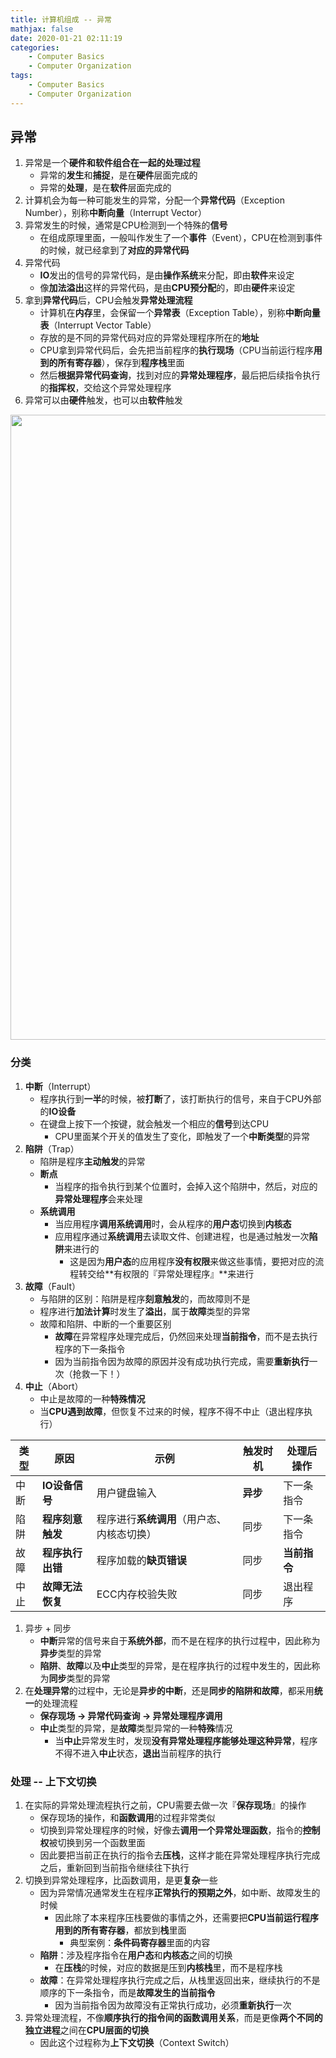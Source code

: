 ```yaml
---
title: 计算机组成 -- 异常
mathjax: false
date: 2020-01-21 02:11:19
categories:
    - Computer Basics
    - Computer Organization
tags:
    - Computer Basics
    - Computer Organization
---
```


## 异常
1. 异常是一个**硬件和软件组合在一起的处理过程**
   - 异常的**发生**和**捕捉**，是在**硬件**层面完成的
   - 异常的**处理**，是在**软件**层面完成的
2. 计算机会为每一种可能发生的异常，分配一个**异常代码**（Exception Number），别称**中断向量**（Interrupt Vector）
3. 异常发生的时候，通常是CPU检测到一个特殊的**信号**
   - 在组成原理里面，一般叫作发生了一个**事件**（Event），CPU在检测到事件的时候，就已经拿到了**对应的异常代码**
4. 异常代码
   - **IO**发出的信号的异常代码，是由**操作系统**来分配，即由**软件**来设定
   - 像**加法溢出**这样的异常代码，是由**CPU预分配**的，即由**硬件**来设定
5. 拿到**异常代码**后，CPU会触发**异常处理流程**
   - 计算机在**内存**里，会保留一个**异常表**（Exception Table），别称**中断向量表**（Interrupt Vector Table）
   - 存放的是不同的异常代码对应的异常处理程序所在的**地址**
   - CPU拿到异常代码后，会先把当前程序的**执行现场**（CPU当前运行程序**用到的所有寄存器**），保存到**程序栈**里面
   - 然后**根据异常代码查询**，找到对应的**异常处理程序**，最后把后续指令执行的**指挥权**，交给这个异常处理程序
6. 异常可以由**硬件**触发，也可以由**软件**触发

<!-- more -->

<img src="https://computer-composition-1253868755.cos.ap-guangzhou.myqcloud.com/computer-organization-exception.jpg" width=1000/>

### 分类
1. **中断**（Interrupt）
   - 程序执行到**一半**的时候，被**打断**了，该打断执行的信号，来自于CPU外部的**IO设备**
   - 在键盘上按下一个按键，就会触发一个相应的**信号**到达CPU
     - CPU里面某个开关的值发生了变化，即触发了一个**中断类型**的异常
2. **陷阱**（Trap）
   - 陷阱是程序**主动触发**的异常
   - **断点**
     - 当程序的指令执行到某个位置时，会掉入这个陷阱中，然后，对应的**异常处理程序**会来处理
   - **系统调用**
     - 当应用程序**调用系统调用**时，会从程序的**用户态**切换到**内核态**
     - 应用程序通过**系统调用**去读取文件、创建进程，也是通过触发一次**陷阱**来进行的
       - 这是因为**用户态**的应用程序**没有权限**来做这些事情，要把对应的流程转交给**有权限的『异常处理程序』**来进行
3. **故障**（Fault）
   - 与陷阱的区别：陷阱是程序**刻意触发**的，而故障则不是
   - 程序进行**加法计算**时发生了**溢出**，属于**故障**类型的异常
   - 故障和陷阱、中断的一个重要区别
     - **故障**在异常程序处理完成后，仍然回来处理**当前指令**，而不是去执行程序的下一条指令
     - 因为当前指令因为故障的原因并没有成功执行完成，需要**重新执行**一次（抢救一下！）
4. **中止**（Abort）
   - 中止是故障的一种**特殊情况**
   - 当**CPU遇到故障**，但恢复不过来的时候，程序不得不中止（退出程序执行）

| 类型 | 原因 | 示例 | 触发时机 | 处理后操作 |
| --- | --- | --- | --- | --- |
| 中断 | **IO设备信号** | 用户键盘输入 | **异步** | 下一条指令 |
| 陷阱 | **程序刻意触发** | 程序进行**系统调用**（用户态、内核态切换） | 同步 | 下一条指令 |
| 故障 | **程序执行出错** | 程序加载的**缺页错误** | 同步 | **当前指令** |
| 中止 | **故障无法恢复** | ECC内存校验失败 | 同步 | 退出程序 |

1. 异步 + 同步
   - **中断**异常的信号来自于**系统外部**，而不是在程序的执行过程中，因此称为**异步**类型的异常
   - **陷阱**、**故障**以及**中止**类型的异常，是在程序执行的过程中发生的，因此称为**同步**类型的异常
2. 在**处理异常**的过程中，无论是**异步的中断**，还是**同步的陷阱和故障**，都采用**统一**的处理流程
   - **保存现场 -> 异常代码查询 -> 异常处理程序调用**
   - **中止**类型的异常，是**故障**类型异常的一种**特殊**情况
     - 当**中止**异常发生时，发现**没有异常处理程序能够处理这种异常**，程序不得不进入**中止**状态，**退出**当前程序的执行

### 处理 -- 上下文切换
1. 在实际的异常处理流程执行之前，CPU需要去做一次『**保存现场**』的操作
   - 保存现场的操作，和**函数调用**的过程非常类似
   - 切换到异常处理程序的时候，好像去**调用一个异常处理函数**，指令的**控制权**被切换到另一个函数里面
   - 因此要把当前正在执行的指令去**压栈**，这样才能在异常处理程序执行完成之后，重新回到当前指令继续往下执行
2. 切换到异常处理程序，比函数调用，是更**复杂**一些
   - 因为异常情况通常发生在程序**正常执行的预期之外**，如中断、故障发生的时候
     - 因此除了本来程序压栈要做的事情之外，还需要把**CPU当前运行程序用到的所有寄存器**，都放到**栈**里面
       - 典型案例：**条件码寄存器**里面的内容
   - **陷阱**：涉及程序指令在**用户态**和**内核态**之间的切换
     - 在**压栈**的时候，对应的数据是压到**内核栈**里，而不是程序栈
   - **故障**：在异常处理程序执行完成之后，从栈里返回出来，继续执行的不是顺序的下一条指令，而是**故障发生的当前指令**
     - 因为当前指令因为故障没有正常执行成功，必须**重新执行**一次
3. 异常处理流程，不像**顺序执行的指令间的函数调用关系**，而是更像**两个不同的独立进程**之间在**CPU层面的切换**
   - 因此这个过程称为**上下文切换**（Context Switch）
